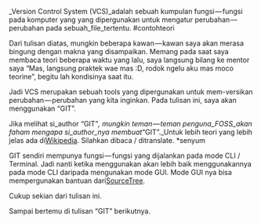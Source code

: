 _Version Control System \(VCS\)_adalah sebuah kumpulan fungsi — fungsi pada komputer yang yang dipergunakan untuk mengatur perubahan — perubahan pada sebuah_file_tertentu. \#contohteori

Dari tulisan diatas, mungkin beberapa kawan — kawan saya akan merasa bingung dengan makna yang disampaikan. Memang pada saat saya membaca teori beberapa waktu yang lalu, saya langsung bilang ke mentor saya “Mas, langsung praktek wae mas :D, rodok ngelu aku mas moco teorine”, begitu lah kondisinya saat itu.

Jadi VCS merupakan sebuah tools yang dipergunakan untuk mem-versikan perubahan — perubahan yang kita inginkan. Pada tulisan ini, saya akan menggunakan “GIT”.

Jika melihat si_author “GIT”_, mungkin teman — teman penguna_FOSS_akan faham mengapa si_author_nya membuat_“GIT”._Untuk lebih teori yang lebih jelas ada di[Wikipedia](https://en.wikipedia.org/wiki/Git). Silahkan dibaca / ditranslate. \*senyum

GIT sendiri mempunya fungsi — fungsi yang dijalankan pada mode CLI / Terminal. Jadi nanti ketika menggunakan akan lebih baik menggunakannya pada mode CLI daripada mengunakan mode GUI. Mode GUI nya bisa mempergunakan bantuan dari[SourceTree](https://www.sourcetreeapp.com/).

Cukup sekian dari tulisan ini.

Sampai bertemu di tulisan “GIT” berikutnya.

